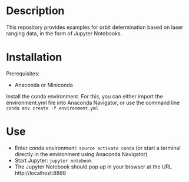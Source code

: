# Description

This repository provides examples for orbit determination based on laser ranging data, in the form of Jupyter Notebooks.

# Installation

Prerequisites:
* Anaconda or Miniconda

Install the conda environment. For this, you can either import the environment.yml file into Anaconda Navigator, or use the command line
 `conda env create -f environment.yml`

# Use

* Enter conda environment: `source activate conda` (or start a terminal directly in the environment using Anaconda Navigator)
* Start Jupyter: `jupyter notebook`
* The Jupyter Notebook should pop up in your browser at the URL http://localhost:8888